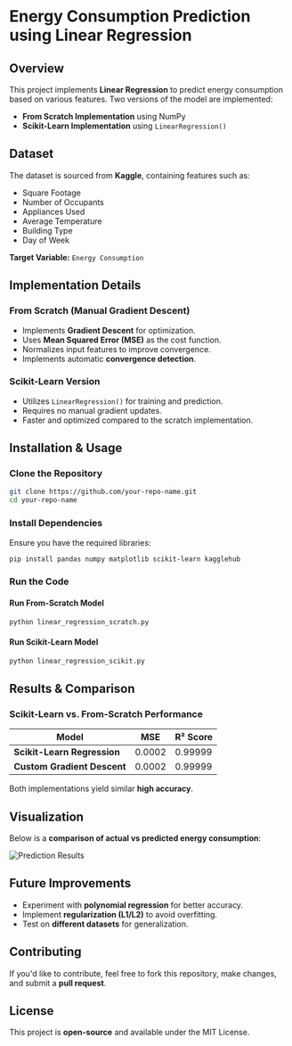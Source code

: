 # Energy Consumption Prediction using Linear Regression

## Overview
This project implements **Linear Regression** to predict energy consumption based on various features. Two versions of the model are implemented:
- **From Scratch Implementation** using NumPy
- **Scikit-Learn Implementation** using `LinearRegression()`

## Dataset
The dataset is sourced from **Kaggle**, containing features such as:
- Square Footage
- Number of Occupants
- Appliances Used
- Average Temperature
- Building Type
- Day of Week

**Target Variable:** `Energy Consumption`

## Implementation Details
### From Scratch (Manual Gradient Descent)
- Implements **Gradient Descent** for optimization.
- Uses **Mean Squared Error (MSE)** as the cost function.
- Normalizes input features to improve convergence.
- Implements automatic **convergence detection**.

### Scikit-Learn Version
- Utilizes `LinearRegression()` for training and prediction.
- Requires no manual gradient updates.
- Faster and optimized compared to the scratch implementation.

## Installation & Usage
### Clone the Repository
```bash
git clone https://github.com/your-repo-name.git
cd your-repo-name
```

### Install Dependencies
Ensure you have the required libraries:
```bash
pip install pandas numpy matplotlib scikit-learn kagglehub
```

### Run the Code
#### Run From-Scratch Model
```bash
python linear_regression_scratch.py
```

#### Run Scikit-Learn Model
```bash
python linear_regression_scikit.py
```

## Results & Comparison
### Scikit-Learn vs. From-Scratch Performance
| Model                        | MSE      | R² Score  |
|------------------------------|---------|----------|
| **Scikit-Learn Regression**   | 0.0002  | 0.99999  |
| **Custom Gradient Descent**   | 0.0002  | 0.99999  |

Both implementations yield similar **high accuracy**.

## Visualization
Below is a **comparison of actual vs predicted energy consumption**:

![Prediction Results](images/result.png)

## Future Improvements
- Experiment with **polynomial regression** for better accuracy.
- Implement **regularization (L1/L2)** to avoid overfitting.
- Test on **different datasets** for generalization.

## Contributing
If you'd like to contribute, feel free to fork this repository, make changes, and submit a **pull request**.

## License
This project is **open-source** and available under the MIT License.

